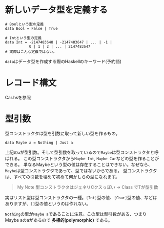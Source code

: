 # 新しいデータ型を定義する

```
# Boolという型の定義
data Bool = False | True

# Intという型の定義
data Int = -2147483648 | -2147483647 | ... | -1 | 
           0 | 1 | 2 | ... | 2147483647
# 実際はこんな定義ではない。
```

`data`はデータ型を作成する際のHaskellのキーワード(予約語)

# レコード構文

Car.hsを参照

# 型引数

型コンストラクタは型を引数に取って新しい型を作るもの。

```
data Maybe a = Nothing | Just a
```

上記の`a`が型引数。そして型引数を取っているので`Maybe`は型コンストラクタと呼ばれる。
この型コンストラクタから`Maybe Int`, `Maybe Car`などの型を作ることができる。
単なるMaybeという型の値は存在することはできない。なぜなら、`Maybe`は型コンストラクタであって、型ではないからである。
型コンストラクタは、すべての引数を埋めて初めて何かしらの型になれます。

> My Note
> 型コンストラクタはジェネリCクスっぽい -> Class<T> でTが型引数

実はリスト型は型コンストラクタの一種。`[Int]`型の値、`[Char]`型の値、などはありますが、`[]`型の値というのは作れない。

`Nothing`の型が`Maybe a`であることに注意。この型は型引数がある、つまりMaybe aのaがあるので __多相的(polymorphic)__ である。